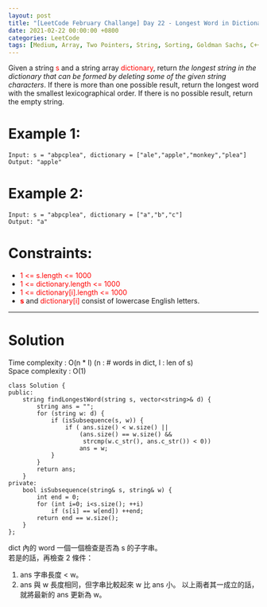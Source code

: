 ```yaml
---
layout: post
title: "[LeetCode February Challange] Day 22 - Longest Word in Dictionary through Deleting"
date: 2021-02-22 00:00:00 +0800
categories: LeetCode
tags: [Medium, Array, Two Pointers, String, Sorting, Goldman Sachs, C++]
---
```

Given a string <font color="red">s</font> and a string array <font color="red">dictionary</font>, return *the longest string in the dictionary that can be formed by deleting some of the given string characters*. If there is more than one possible result, return the longest word with the smallest lexicographical order. If there is no possible result, return the empty string.

# Example 1:

	Input: s = "abpcplea", dictionary = ["ale","apple","monkey","plea"]
	Output: "apple"

# Example 2:

	Input: s = "abpcplea", dictionary = ["a","b","c"]
	Output: "a"

# Constraints:

- <font color="red">1 <= s.length <= 1000</font>
- <font color="red">1 <= dictionary.length <= 1000</font>
- <font color="red">1 <= dictionary[i].length <= 1000</font>
- **<font color="red">s</font>** and <font color="red">dictionary[i]</font> consist of lowercase English letters.

______________________  

# Solution  

Time complexity : O(n \* l) (n : # words in dict, l : len of s)  
Space complexity : O(1)  

	class Solution {
	public:
	    string findLongestWord(string s, vector<string>& d) {
	        string ans = "";
	        for (string w: d) {
	            if (isSubsequence(s, w)) {
	                if ( ans.size() < w.size() ||
	                    (ans.size() == w.size() &&
	                     strcmp(w.c_str(), ans.c_str()) < 0))
	                    ans = w;
	            }
	        }
	        return ans;
	    }
	private:
	    bool isSubsequence(string& s, string& w) {
	        int end = 0;
	        for (int i=0; i<s.size(); ++i)
	            if (s[i] == w[end]) ++end;
	        return end == w.size();
	    }
	};

dict 內的 word 一個一個檢查是否為 s 的子字串。  
若是的話，再檢查 2 條件：
1. ans 字串長度 < w。
2. ans 與 w 長度相同，但字串比較起來 w 比 ans 小。
以上兩者其一成立的話，就將最新的 ans 更新為 w。